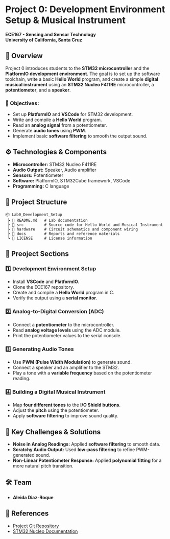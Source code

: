 # Project 0: Development Environment Setup & Musical Instrument

**ECE167 - Sensing and Sensor Technology**  
**University of California, Santa Cruz**  

## 📌 Overview
Project 0 introduces students to the **STM32 microcontroller** and the **PlatformIO development environment**. The goal is to set up the software toolchain, write a basic **Hello World** program, and create a simple **digital musical instrument** using an **STM32 Nucleo F411RE** microcontroller, a **potentiometer**, and a **speaker**.

### 🔹 Objectives:
- Set up **PlatformIO** and **VSCode** for STM32 development.
- Write and compile a **Hello World** program.
- Read an **analog signal** from a potentiometer.
- Generate **audio tones** using **PWM**.
- Implement basic **software filtering** to smooth the output sound.

## ⚙️ Technologies & Components
- **Microcontroller:** STM32 Nucleo F411RE
- **Audio Output:** Speaker, Audio amplifier
- **Sensors:** Potentiometer
- **Software:** PlatformIO, STM32Cube framework, VSCode
- **Programming:** C language

## 📂 Project Structure

```plaintext
📦 Lab0_Development_Setup
 ┣ 📜 README.md   # Lab documentation
 ┣ 📂 src         # Source code for Hello World and Musical Instrument
 ┣ 📂 hardware    # Circuit schematics and component wiring
 ┣ 📂 docs        # Reports and reference materials
 ┗ 📜 LICENSE     # License information
```

## 🚀 Preoject Sections

### 1️⃣ Development Environment Setup
- Install **VSCode** and **PlatformIO**.
- Clone the ECE167 repository.
- Create and compile a **Hello World** program in C.
- Verify the output using a **serial monitor**.

### 2️⃣ Analog-to-Digital Conversion (ADC)
- Connect a **potentiometer** to the microcontroller.
- Read **analog voltage levels** using the ADC module.
- Print the potentiometer values to the serial console.

### 3️⃣ Generating Audio Tones
- Use **PWM (Pulse Width Modulation)** to generate sound.
- Connect a speaker and an amplifier to the STM32.
- Play a tone with a **variable frequency** based on the potentiometer reading.

### 4️⃣ Building a Digital Musical Instrument
- Map **four different tones** to the **I/O Shield buttons**.
- Adjust the **pitch** using the potentiometer.
- Apply **software filtering** to improve sound quality.

## 🎯 Key Challenges & Solutions
- **Noise in Analog Readings:** Applied **software filtering** to smooth data.
- **Scratchy Audio Output:** Used **low-pass filtering** to refine PWM-generated sound.
- **Non-Linear Potentiometer Response:** Applied **polynomial fitting** for a more natural pitch transition.

## 🛠 Team
- **Aleida Diaz-Roque**

## 🔗 References
- [Project Git Repository](https://github.com/aleidaroque/ECE167)
- [STM32 Nucleo Documentation](https://www.st.com/en/evaluation-tools/nucleo-f411re.html)
